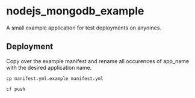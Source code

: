 # nodejs_mongodb_example

A small example application for test deployments on anynines.

## Deployment

Copy over the example manifest and rename all occurences of app_name with the desired application name.
    
    cp manifest.yml.example manifest.yml

    cf push 